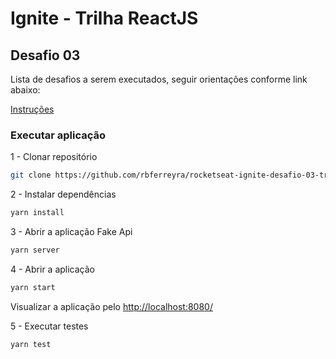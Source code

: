 # Ignite - Trilha ReactJS

## Desafio 03

Lista de desafios a serem executados, seguir orientações conforme link abaixo:

[Instruções](https://www.notion.so/Desafio-01-Criando-um-hook-de-carrinho-de-compras-5769216778794019a83f544e79167b12)

### Executar aplicação

1 - Clonar repositório

```bash
git clone https://github.com/rbferreyra/rocketseat-ignite-desafio-03-trilha-reactjs
```

2 - Instalar dependências

```bash
yarn install
```

3 - Abrir a aplicação Fake Api

```bash
yarn server
```

4 - Abrir a aplicação

```bash
yarn start
```

Visualizar a aplicação pelo [http://localhost:8080/](http://localhost:8080/)

5 - Executar testes

```bash
yarn test
```
